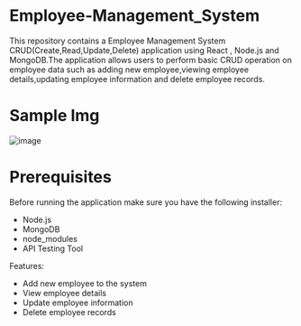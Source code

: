 # Employee-Management_System

This repository contains a Employee Management System CRUD(Create,Read,Update,Delete) application using React , Node.js and MongoDB.The application allows users to perform basic CRUD operation on employee data such as adding new employee,viewing employee details,updating employee information
and delete employee records.

# Sample Img

![image](https://github.com/user-attachments/assets/6c4805e8-5ab8-4890-bf81-111838be0a84)

# Prerequisites

Before running the application make sure you have the following installer:

  - Node.js
  - MongoDB
  - node_modules
  - API Testing Tool

Features:

 - Add new employee to the system
 - View employee details
 - Update employee information
 - Delete employee records
   
